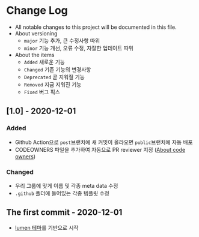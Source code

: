 # Change Log

- All notable changes to this project will be documented in this file.
- About versioning
  - `major` 기능 추가, 큰 수정사항 따위
  - `minor` 기능 개선, 오류 수정, 자잘한 업데이트 따위
- About the items
  - `Added` 새로운 기능
  - `Changed` 기존 기능의 변경사항
  - `Deprecated` 곧 지워질 기능
  - `Removed` 지금 지워진 기능
  - `Fixed` 버그 픽스

## [1.0] - 2020-12-01
### Added
- Github Action으로 `post`브랜치에 새 커밋이 올라오면 `public`브랜치에 자동 배포
- CODEOWNERS 파일을 추가하여 자동으로 PR reviewer 지정 ([About code owners](https://docs.github.com/en/free-pro-team@latest/github/creating-cloning-and-archiving-repositories/about-code-owners))
### Changed
- 우리 그룹에 맞게 이름 및 각종 meta data 수정
- `.github` 폴더에 들어있는 각종 템플릿 수정


## The first commit - 2020-12-01
- [lumen 테마](https://github.com/alxshelepenok/gatsby-starter-lumen)를 기반으로 시작
